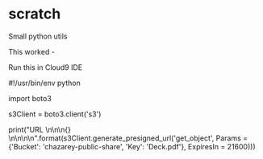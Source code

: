 # scratch
Small python utils

This worked - 

Run this in Cloud9 IDE 

#!/usr/bin/env python

import boto3

s3Client = boto3.client('s3')

print("URL \n\n\n{} \n\n\n\n".format(s3Client.generate_presigned_url('get_object', Params = {'Bucket': 'chazarey-public-share', 'Key': 'Deck.pdf'}, ExpiresIn = 21600)))



